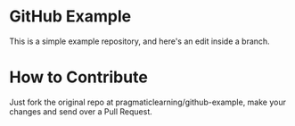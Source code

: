 GitHub Example
==============

This is a simple example repository, and here's an edit inside a branch.

How to Contribute
=================

Just fork the original repo at pragmaticlearning/github-example, make your changes and send over a Pull Request.

